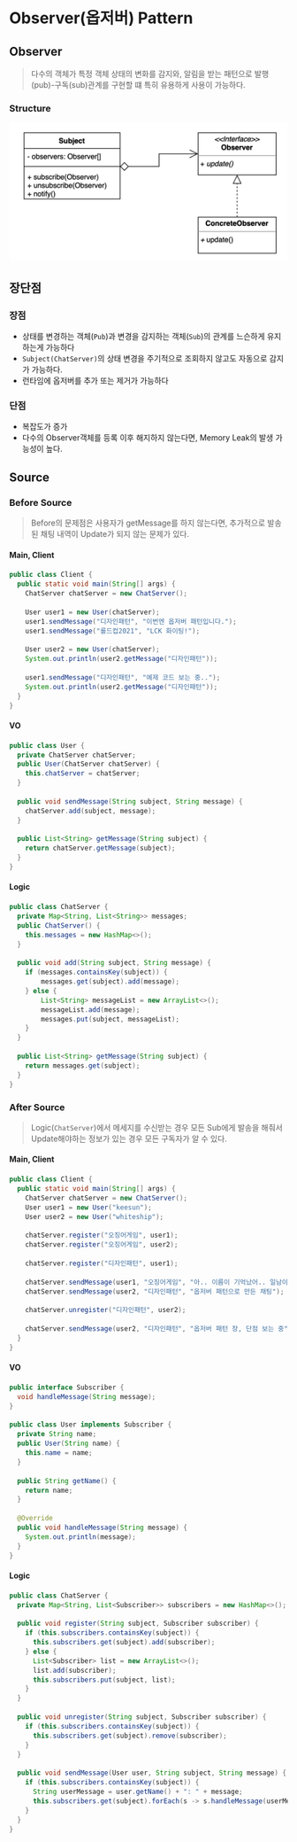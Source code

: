 # Observer(옵저버) Pattern

## Observer

> 다수의 객체가 특정 객체 상태의 변화를 감지와, 알림을 받는 패턴으로 발행(pub)-구독(sub)관계를 구현할 떄 특히 유용하게 사용이 가능하다.

### Structure

![Observer Structure](img/Observer%20Structure.png)

## 장단점

### 장점

- 상태를 변경하는 객체(`Pub`)과 변경을 감지하는 객체(`Sub`)의 관계를 느슨하게 유지하는게 가능하다
- `Subject(ChatServer)`의 상태 변경을 주기적으로 조회하지 않고도 자동으로 감지가 가능하다.
- 런타임에 옵저버를 추가 또는 제거가 가능하다

### 단점

- 복잡도가 증가
- 다수의 Observer객체를 등록 이후 해지하지 않는다면, Memory Leak의 발생 가능성이 높다.

## Source

### Before Source

> Before의 문제점은 사용자가 getMessage를 하지 않는다면, 추가적으로 발송된 채팅 내역이 Update가 되지 않는 문제가 있다.

#### Main, Client

```java
public class Client {
  public static void main(String[] args) {
    ChatServer chatServer = new ChatServer();

    User user1 = new User(chatServer);
    user1.sendMessage("디자인패턴", "이번엔 옵저버 패턴입니다.");
    user1.sendMessage("롤드컵2021", "LCK 화이팅!");

    User user2 = new User(chatServer);
    System.out.println(user2.getMessage("디자인패턴"));

    user1.sendMessage("디자인패턴", "예제 코드 보는 중..");
    System.out.println(user2.getMessage("디자인패턴"));
  }
}
```

#### VO

```java
public class User {
  private ChatServer chatServer;
  public User(ChatServer chatServer) {
    this.chatServer = chatServer;
  }

  public void sendMessage(String subject, String message) {
    chatServer.add(subject, message);
  }

  public List<String> getMessage(String subject) {
    return chatServer.getMessage(subject);
  }
}
```

#### Logic

```java
public class ChatServer {
  private Map<String, List<String>> messages;
  public ChatServer() {
    this.messages = new HashMap<>();
  }

  public void add(String subject, String message) {
    if (messages.containsKey(subject)) {
        messages.get(subject).add(message);
    } else {
        List<String> messageList = new ArrayList<>();
        messageList.add(message);
        messages.put(subject, messageList);
    }
  }

  public List<String> getMessage(String subject) {
    return messages.get(subject);
  }
}
```

### After Source

> Logic(`ChatServer`)에서 메세지를 수신받는 경우 모든 Sub에게 발송을 해줘서 Update해야하는 정보가 있는 경우 모든 구독자가 알 수 있다.

#### Main, Client

```java
public class Client {
  public static void main(String[] args) {
    ChatServer chatServer = new ChatServer();
    User user1 = new User("keesun");
    User user2 = new User("whiteship");

    chatServer.register("오징어게임", user1);
    chatServer.register("오징어게임", user2);

    chatServer.register("디자인패턴", user1);

    chatServer.sendMessage(user1, "오징어게임", "아.. 이름이 기억났어.. 일남이야.. 오일남");
    chatServer.sendMessage(user2, "디자인패턴", "옵저버 패턴으로 만든 채팅");

    chatServer.unregister("디자인패턴", user2);

    chatServer.sendMessage(user2, "디자인패턴", "옵저버 패턴 장, 단점 보는 중");
  }
}
```

#### VO

```java
public interface Subscriber {
  void handleMessage(String message);
}

public class User implements Subscriber {
  private String name;
  public User(String name) {
    this.name = name;
  }

  public String getName() {
    return name;
  }

  @Override
  public void handleMessage(String message) {
    System.out.println(message);
  }
}

```

#### Logic

```java
public class ChatServer {
  private Map<String, List<Subscriber>> subscribers = new HashMap<>();

  public void register(String subject, Subscriber subscriber) {
    if (this.subscribers.containsKey(subject)) {
      this.subscribers.get(subject).add(subscriber);
    } else {
      List<Subscriber> list = new ArrayList<>();
      list.add(subscriber);
      this.subscribers.put(subject, list);
    }
  }

  public void unregister(String subject, Subscriber subscriber) {
    if (this.subscribers.containsKey(subject)) {
      this.subscribers.get(subject).remove(subscriber);
    }
  }

  public void sendMessage(User user, String subject, String message) {
    if (this.subscribers.containsKey(subject)) {
      String userMessage = user.getName() + ": " + message;
      this.subscribers.get(subject).forEach(s -> s.handleMessage(userMessage));
    }
  }
}
```
